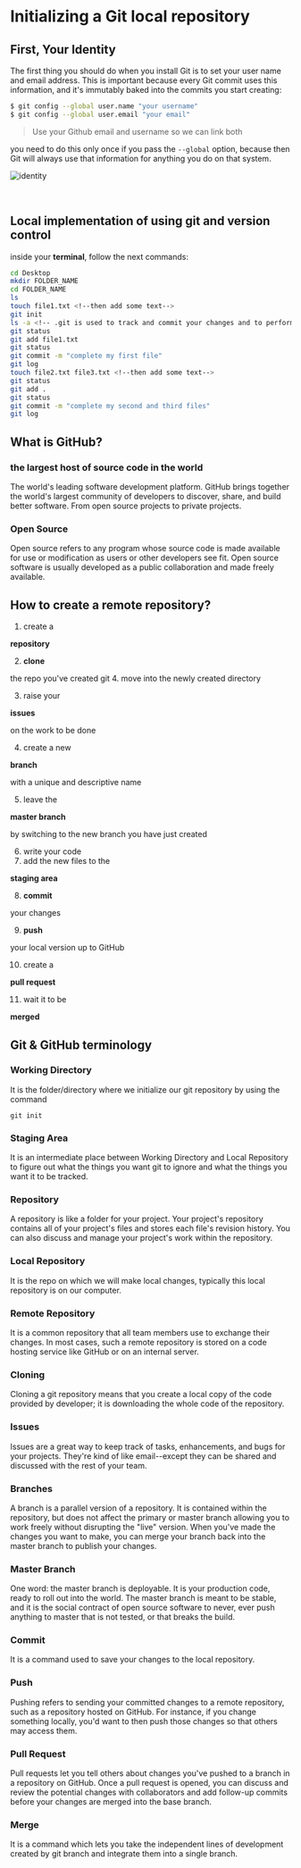 # Initializing a Git local repository

## First, Your Identity

The first thing you should do when you install Git is to set your user name and email address. This is important because every Git commit uses this information, and it's immutably baked into the commits you start creating:

```bash
$ git config --global user.name "your username"
$ git config --global user.email "your email"
```

> Use your Github email and username so we can link both

you need to do this only once if you pass the `--global` option, because then Git will always use that information for anything you do on that system.

![identity](https://media.giphy.com/media/3ohuPzo9wLP1n0O4Q8/giphy.gif)

<br>

## Local implementation of using git and version control

inside your **terminal**, follow the next commands:

```bash
cd Desktop
mkdir FOLDER_NAME
cd FOLDER_NAME
ls
touch file1.txt <!--then add some text-->
git init
ls -a <!-- .git is used to track and commit your changes and to perform version control-->
git status
git add file1.txt
git status
git commit -m "complete my first file"
git log
touch file2.txt file3.txt <!--then add some text-->
git status
git add .
git status
git commit -m "complete my second and third files"
git log
```

## What is GitHub?

### the largest host of source code in the world

The world's leading software development platform. GitHub brings together the world's largest community of developers to discover, share, and build better software. From open source projects to private projects.

### Open Source

Open source refers to any program whose source code is made available for use or modification as users or other developers see fit. Open source software is usually developed as a public collaboration and made freely available.

## How to create a remote repository?

1. create a

  <span style="font-weight: bold;">repository</span>

2. <span style="font-weight: bold;">clone</span>

  the repo you've created git 4\. move into the newly created directory

3. raise your

  <span style="font-weight: bold;">issues</span>

  on the work to be done

4. create a new

  <span style="font-weight: bold;">branch</span>

  with a unique and descriptive name

5. leave the

  <span style="font-weight: bold;">master branch</span>

  by switching to the new branch you have just created

6. write your code
7. add the new files to the

  <span style="font-weight: bold;">staging area</span>

8. <span style="font-weight: bold;">commit</span>

  your changes

9. <span style="font-weight: bold;">push</span>

  your local version up to GitHub

10. create a

  <span style="font-weight: bold;">pull request</span>

11. wait it to be

  <span style="font-weight: bold;">merged</span>

## Git & GitHub terminology

### Working Directory

It is the folder/directory where we initialize our git repository by using the command

```
git init
```

### Staging Area

It is an intermediate place between Working Directory and Local Repository to figure out what the things you want git to ignore and what the things you want it to be tracked.

### Repository

A repository is like a folder for your project. Your project's repository contains all of your project's files and stores each file's revision history. You can also discuss and manage your project's work within the repository.

### Local Repository

It is the repo on which we will make local changes, typically this local repository is on our computer.

### Remote Repository

It is a common repository that all team members use to exchange their changes. In most cases, such a remote repository is stored on a code hosting service like GitHub or on an internal server.

### Cloning

Cloning a git repository means that you create a local copy of the code provided by developer; it is downloading the whole code of the repository.

### Issues

Issues are a great way to keep track of tasks, enhancements, and bugs for your projects. They're kind of like email--except they can be shared and discussed with the rest of your team.

### Branches

A branch is a parallel version of a repository. It is contained within the repository, but does not affect the primary or master branch allowing you to work freely without disrupting the "live" version. When you've made the changes you want to make, you can merge your branch back into the master branch to publish your changes.

### Master Branch

One word: the master branch is deployable. It is your production code, ready to roll out into the world. The master branch is meant to be stable, and it is the social contract of open source software to never, ever push anything to master that is not tested, or that breaks the build.

### Commit

It is a command used to save your changes to the local repository.

### Push

Pushing refers to sending your committed changes to a remote repository, such as a repository hosted on GitHub. For instance, if you change something locally, you'd want to then push those changes so that others may access them.

### Pull Request

Pull requests let you tell others about changes you've pushed to a branch in a repository on GitHub. Once a pull request is opened, you can discuss and review the potential changes with collaborators and add follow-up commits before your changes are merged into the base branch.

### Merge

It is a command which lets you take the independent lines of development created by git branch and integrate them into a single branch.
